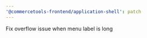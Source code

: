 ```yaml
---
'@commercetools-frontend/application-shell': patch
---
```


Fix overflow issue when menu label is long

